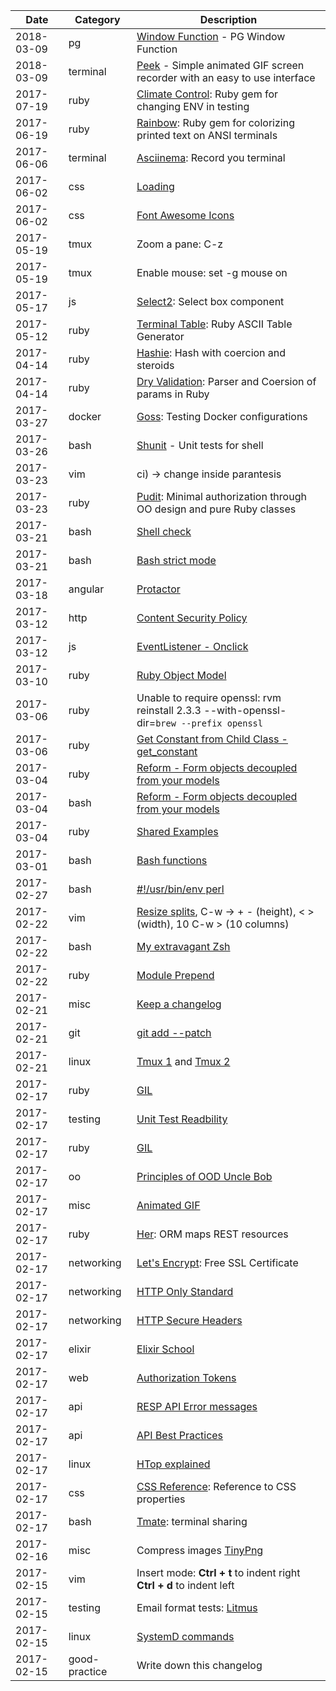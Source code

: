 |Date|Category|Description|
|---|---|---|
|2018-03-09|pg|[Window Function](https://www.youtube.com/watch?v=hWorm0m-D9U) - PG Window Function
|2018-03-09|terminal|[Peek](https://github.com/phw/peek) - Simple animated GIF screen recorder with an easy to use interface
|2017-07-19|ruby|[Climate Control](https://github.com/sickill/rainbow): Ruby gem for changing ENV in testing|
|2017-06-19|ruby|[Rainbow](https://github.com/sickill/rainbow): Ruby gem for colorizing printed text on ANSI terminals|
|2017-06-06|terminal|[Asciinema](https://asciinema.org/): Record you terminal|
|2017-06-02|css|[Loading](https://loading.io/animation/)|
|2017-06-02|css|[Font Awesome Icons](http://fontawesome.io/icons/)|
|2017-05-19|tmux|Zoom a pane: C-z|
|2017-05-19|tmux|Enable mouse: set -g mouse on|
|2017-05-17|js|[Select2](https://select2.github.io/examples.html): Select box component|
|2017-05-12|ruby|[Terminal Table](https://github.com/tj/terminal-table): Ruby ASCII Table Generator|
|2017-04-14|ruby|[Hashie](https://github.com/intridea/hashie): Hash with coercion and steroids|
|2017-04-14|ruby|[Dry Validation](http://solnic.eu/2015/12/07/introducing-dry-validation.html): Parser and Coersion of params in Ruby|
|2017-03-27|docker|[Goss](https://medium.com/@aelsabbahy/tutorial-how-to-test-your-docker-image-in-half-a-second-bbd13e06a4a9): Testing Docker configurations |
|2017-03-26|bash|[Shunit](https://github.com/kward/shunit2) - Unit tests for shell|
|2017-03-23|vim|ci) -> change inside parantesis|
|2017-03-23|ruby|[Pudit](https://github.com/elabs/pundit): Minimal authorization through OO design and pure Ruby classes|
|2017-03-21|bash|[Shell check](https://www.shellcheck.net/)|
|2017-03-21|bash|[Bash strict mode](http://redsymbol.net/articles/unofficial-bash-strict-mode/)|
|2017-03-18|angular|[Protactor](http://www.protractortest.org/#/)|
|2017-03-12|http|[Content Security Policy](http://blog.caelum.com.br/content-security-policy-uma-arma-eficaz-contra-ataques-xss/)|
|2017-03-12|js|[EventListener - Onclick](http://blog.caelum.com.br/sera-que-o-onclick-e-do-mal-as-varias-formas-de-ouvir-eventos-em-uma-pagina/)|
|2017-03-10|ruby|[Ruby Object Model](https://www.sitepoint.com/understanding-object-model/)|
|2017-03-06|ruby|Unable to require openssl: rvm reinstall 2.3.3 --with-openssl-dir=`brew --prefix openssl`|
|2017-03-06|ruby|[Get Constant from Child Class - get_constant](https://ruby-doc.org/core-2.1.0/Module.html#method-i-const_get)|
|2017-03-04|ruby|[Reform - Form objects decoupled from your models](https://github.com/trailblazer/reform)|
|2017-03-04|bash|[Reform - Form objects decoupled from your models](https://github.com/trailblazer/reform)|
|2017-03-04|ruby|[Shared Examples](http://www.relishapp.com/rspec/rspec-core/v/3-5/docs/example-groups/shared-examples)|
|2017-03-01|bash|[Bash functions](http://samrowe.com/wordpress/advancing-in-the-bash-shell)|
|2017-02-27|bash|[#!/usr/bin/env perl](https://www.cyberciti.biz/tips/finding-bash-perl-python-portably-using-env.html)|
|2017-02-22|vim|[Resize splits](http://vim.wikia.com/wiki/Resize_splits_more_quickly), C-w -> + - (height), < > (width), 10 C-w > (10 columns) |
|2017-02-22|bash|[My extravagant Zsh](http://stevelosh.com/blog/2010/02/my-extravagant-zsh-prompt)|
|2017-02-22|ruby|[Module Prepend](http://gshutler.com/2013/04/ruby-2-module-prepend/)|
|2017-02-21|misc|[Keep a changelog](http://keepachangelog.com/en/0.3.0/)|
|2017-02-21|git|[git add --patch](http://nuclearsquid.com/writings/git-add/)|
|2017-02-21|linux|[Tmux 1](http://www.hamvocke.com/blog/a-quick-and-easy-guide-to-tmux/) and [Tmux 2](http://tangosource.com/blog/a-tmux-crash-course-tips-and-tweaks/)|
|2017-02-17|ruby|[GIL](http://butunclebob.com/ArticleS.UncleBob.PrinciplesOfOod)|
|2017-02-17|testing|[Unit Test Readbility](http://blog.plataformatec.com.br/2014/04/improve-your-test-readability-using-the-xunit-structure/)|
|2017-02-17|ruby|[GIL](http://www.jstorimer.com/blogs/workingwithcode/8085491-nobody-understands-the-gil)|
|2017-02-17|oo|[Principles of OOD Uncle Bob](https://github.com/remiprev/her)|
|2017-02-17|misc|[Animated GIF](https://www.linuxdescomplicado.com.br/2016/08/saiba-como-criar-um-gif-animado-de-imagens-a-partir-de-um-screencast-no-linux.html)|
|2017-02-17|ruby|[Her](https://github.com/remiprev/her): ORM maps REST resources|
|2017-02-17|networking|[Let's Encrypt](https://letsencrypt.org/): Free SSL Certificate|
|2017-02-17|networking|[HTTP Only Standard](https://https.cio.gov/everything/)|
|2017-02-17|networking|[HTTP Secure Headers](https://blog.appcanary.com/2017/http-security-headers.html)|
|2017-02-17|elixir|[Elixir School](https://elixirschool.com)|
|2017-02-17|web|[Authorization Tokens](https://auth0.com/blog/ten-things-you-should-know-about-tokens-and-cookies/)|
|2017-02-17|api|[RESP API Error messages](https://www.twilio.com/docs/api/errors#debugging-calls-to-the-rest-api)|
|2017-02-17|api|[API Best Practices](http://blogs.mulesoft.com/dev/api-dev/api-best-practices-response-handling/)|
|2017-02-17|linux|[HTop explained](https://peteris.rocks/blog/htop/#load-average)|
|2017-02-17|css|[CSS Reference](http://cssreference.io/): Reference to CSS properties|
|2017-02-17|bash|[Tmate](https://tmate.io/): terminal sharing|
|2017-02-16|misc|Compress images [TinyPng](https://tinypng.com/)|
|2017-02-15|vim|Insert mode: **Ctrl + t** to indent right **Ctrl + d** to indent left|
|2017-02-15|testing|Email format tests: [Litmus](https://litmus.com)|
|2017-02-15|linux|[SystemD commands](/subjects/systemd.md)|
|2017-02-15|good-practice|Write down this changelog|
